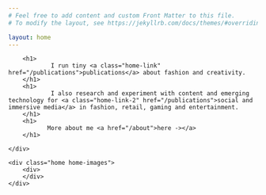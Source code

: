 ```yaml
---
# Feel free to add content and custom Front Matter to this file.
# To modify the layout, see https://jekyllrb.com/docs/themes/#overriding-theme-defaults

layout: home
---
```

<div class="home-wrapper">
    <div class="home home-text">
      
        <h1>
                I run tiny <a class="home-link" href="/publications">publications</a> about fashion and creativity.
        </h1>
        <h1>
                I also research and experiment with content and emerging technology for <a class="home-link-2" href="/publications">social and immersive media</a> in fashion, retail, gaming and entertainment.
        </h1>
        <h1>
               More about me <a href="/about">here -></a>
        </h1>

    </div>

    <div class="home home-images">
        <div>
        </div>
    </div>
</div>


